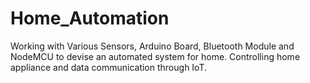 # Home_Automation
Working with Various Sensors, Arduino Board, Bluetooth Module and NodeMCU to devise an automated system for home. Controlling home appliance and data communication through IoT.
